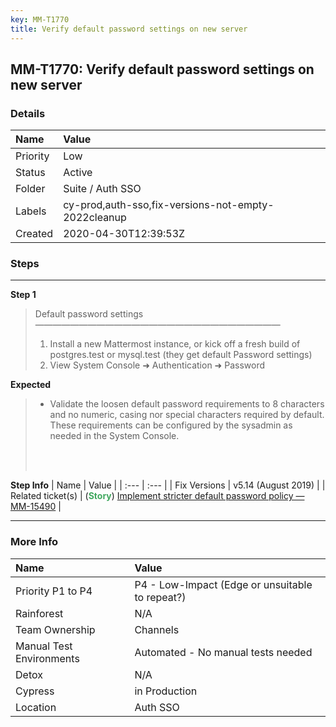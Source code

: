 ```yaml
---
key: MM-T1770
title: Verify default password settings on new server
---
```


## MM-T1770: Verify default password settings on new server

### Details

| Name     | Value                                               |
| :------- | :-------------------------------------------------- |
| Priority | Low                                                 |
| Status   | Active                                              |
| Folder   | Suite / Auth SSO                                    |
| Labels   | cy-prod,auth-sso,fix-versions-not-empty-2022cleanup |
| Created  | 2020-04-30T12:39:53Z                                |

### Steps

<hr/>

**Step 1**

> <article>Default password settings<br />————————————————————————————<ol><li>Install a new Mattermost instance, or kick off a fresh build of postgres.test or mysql.test (they get default Password settings)</li><li>View System Console ➜ Authentication ➜ Password</li></ol></article>

**Expected**

> <article><ul><li>Validate the loosen default password requirements to 8 characters and no numeric, casing nor special characters required by default. These requirements can be configured by the sysadmin as needed in the System Console.</li></ul><br /><br /></article>

**Step Info**
| Name | Value |
| :--- | :--- |
| Fix Versions | v5.14 (August 2019) |
| Related ticket(s) | (<strong><span style="color:rgb(65, 168, 95)">Story</span></strong>) <a href="https://mattermost.atlassian.net/browse/MM-15490">Implement stricter default password policy — MM-15490</a> |

<hr/>

### More Info

| Name                     | Value                                           |
| :----------------------- | :---------------------------------------------- |
| Priority P1 to P4        | P4 - Low-Impact (Edge or unsuitable to repeat?) |
| Rainforest               | N/A                                             |
| Team Ownership           | Channels                                        |
| Manual Test Environments | Automated - No manual tests needed              |
| Detox                    | N/A                                             |
| Cypress                  | in Production                                   |
| Location                 | Auth SSO                                        |
